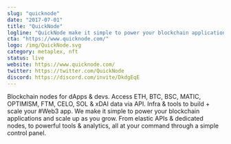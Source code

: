 ```yaml
---
slug: "quicknode"
date: "2017-07-01"
title: "QuickNode"
logline: "QuickNode make it simple to power your blockchain applications and scale up as you grow."
cta: "https://www.quicknode.com/"
logo: /img/QuickNode.svg
category: metaplex, nft
status: live
website: https://www.quicknode.com/
twitter: https://twitter.com/QuickNode
discord: https://discord.com/invite/DkdgEqE
---
```

Blockchain nodes for dApps & devs. Access ETH, BTC, BSC, MATIC, OPTIMISM, FTM, CELO, SOL & xDAI data via API. Infra & tools to build + scale your #Web3 app.
We make it simple to power your blockchain applications and scale up as you grow. From elastic APIs & dedicated nodes, to powerful tools & analytics, all at your command through a simple control panel.